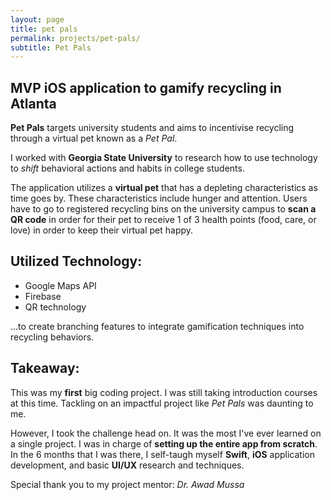 ```yaml
---
layout: page
title: pet pals
permalink: projects/pet-pals/
subtitle: Pet Pals
---
```


## MVP iOS application to gamify recycling in Atlanta

**Pet Pals** targets university students and aims to incentivise recycling through a virtual pet known as a *Pet Pal*.

I worked with **Georgia State University** to research how to use technology to *shift* behavioral actions and habits in college students. 

The application utilizes a **virtual pet** that has a depleting characteristics as time goes by. These characteristics include hunger and attention. Users have to go to registered recycling bins on the university campus to **scan a QR code** in order for their pet to receive 1 of 3 health points (food, care, or love) in order to keep their virtual pet happy.

## Utilized Technology:

- Google Maps API
- Firebase
- QR technology

...to create branching features to integrate gamification techniques into recycling behaviors.

## Takeaway:

This was my **first** big coding project. I was still taking introduction courses at this time. Tackling on an impactful project like *Pet Pals* was daunting to me.

However, I took the challenge head on. It was the most I've ever learned on a single project.
I was in charge of **setting up the entire app from scratch**. In the 6 months that I was there, I self-taugh myself **Swift**, **iOS** application development, and basic **UI/UX** research and techniques.

Special thank you to my project mentor: *Dr. Awad Mussa*